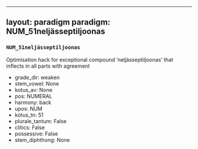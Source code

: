 
---
layout: paradigm
paradigm: NUM_51neljässeptiljoonas
---
### ` NUM_51neljässeptiljoonas `

Optimisation hack for exceptional compound ’neljässeptiljoonas’ that inflects in all parts with agreement
* grade_dir: weaken
* stem_vowel: None
* kotus_av: None
* pos: NUMERAL
* harmony: back
* upos: NUM
* kotus_tn: 51
* plurale_tantum: False
* clitics: False
* possessive: False
* stem_diphthong: None
